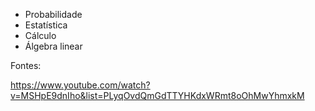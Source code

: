 - Probabilidade
- Estatística
- Cálculo
- Álgebra linear




Fontes: 

https://www.youtube.com/watch?v=MSHpE9dnIho&list=PLyqOvdQmGdTTYHKdxWRmt8oOhMwYhmxkM
